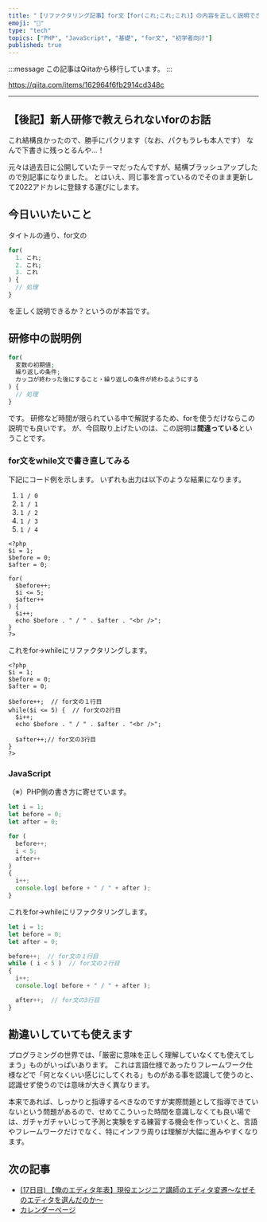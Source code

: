 ```yaml
---
title: "【リファクタリング記事】for文【for(これ;これ;これ)】の内容を正しく説明できますか？よくある勘違いを解説します。"
emoji: "📝"
type: "tech"
topics: ["PHP", "JavaScript", "基礎", "for文", "初学者向け"]
published: true
---
```


:::message
この記事はQiitaから移行しています。
:::

https://qiita.com/items/162964f6fb2914cd348c

---

## 【後記】新人研修で教えられないforのお話
これ結構良かったので、勝手にパクリます（なお、パクもラレも本人です）
なんで下書きに残っとるんや…！

元々は過去日に公開していたテーマだったんですが、結構ブラッシュアップしたので別記事になりました。
とはいえ、同じ事を言っているのでそのまま更新して2022アドカレに登録する運びにします。

## 今日いいたいこと
タイトルの通り、for文の

``` php
for(
  1. これ;
  2. これ;
  3. これ
) {
  // 処理
}
```

を正しく説明できるか？というのが本旨です。

## 研修中の説明例
``` php
for(
  変数の初期値;
  繰り返しの条件;
  カッコが終わった後にすること・繰り返しの条件が終わるようにする
) {
  // 処理
}
```

です。
研修など時間が限られている中で解説するため、forを使うだけならこの説明でも良いです。
が、今回取り上げたいのは、この説明は**間違っている**ということです。

### for文をwhile文で書き直してみる
下記にコード例を示します。
いずれも出力は以下のような結果になります。

1. `1 / 0`
1. `1 / 1`
1. `1 / 2`
1. `1 / 3`
1. `1 / 4`

``` for.php
<?php
$i = 1;
$before = 0;
$after = 0;

for(
  $before++;
  $i <= 5;
  $after++
) {
  $i++;
  echo $before . " / " . $after . "<br />";
}
?>
```

これをfor->whileにリファクタリングします。

``` while.php
<?php
$i = 1;
$before = 0;
$after = 0;

$before++;  // for文の１行目
while($i <= 5) {  // for文の2行目
  $i++;
  echo $before . " / " . $after . "<br />";

  $after++;// for文の3行目
}
?>
```

### JavaScript
（※）PHP側の書き方に寄せています。

``` for.js
let i = 1;
let before = 0;
let after = 0;

for (
  before++;
  i < 5;
  after++
)
{
  i++;
  console.log( before + " / " + after );
}
```

これをfor->whileにリファクタリングします。

``` while.js
let i = 1;
let before = 0;
let after = 0;

before++;  // for文の１行目
while ( i < 5 )  // for文の２行目
{
  i++;
  console.log( before + " / " + after );

  after++;  // for文の3行目
}
```

## 勘違いしていても使えます
プログラミングの世界では、「厳密に意味を正しく理解していなくても使えてしまう」ものがいっぱいあります。
これは言語仕様であったりフレームワーク仕様などで「何となくいい感じにしてくれる」ものがある事を認識して使うのと、認識せず使うのでは意味が大きく異なります。

本来であれば、しっかりと指導するべきなのですが実際問題として指導できていないという問題があるので、せめてこういった時間を意識しなくても良い場では、ガチャガチャいじって予測と実験をする練習する機会を作っていくと、言語やフレームワークだけでなく、特にインフラ周りは理解が大幅に進みやすくなります。

## 次の記事
- [(17日目) 【俺のエディタ年表】現役エンジニア講師のエディタ変遷〜なぜそのエディタを選んだのか〜](https://qiita.com/nomurasan/items/db69d80af8c90bbeaafe)
- [カレンダーページ](https://qiita.com/advent-calendar/2022/oreno_nomurasan2022)

